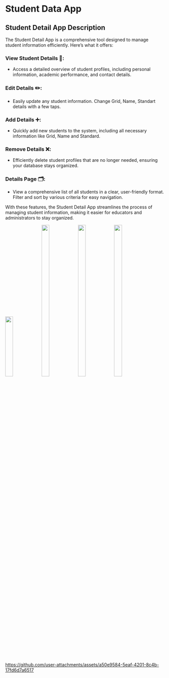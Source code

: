 # Student Data App

## Student Detail App Description

The Student Detail App is a comprehensive tool designed to manage student information efficiently. Here’s what it offers:

### View Student Details 📄:
- Access a detailed overview of student profiles, including personal information, academic performance, and contact details.
### Edit Details ✏️: 
- Easily update any student information. Change Grid, Name, Standart details with a few taps.
### Add Details ➕: 
- Quickly add new students to the system, including all necessary information like Grid, Name and Standard.
### Remove Details ❌: 
- Efficiently delete student profiles that are no longer needed, ensuring your database stays organized.
### Details Page 🗂️: 
- View a comprehensive list of all students in a clear, user-friendly format. Filter and sort by various criteria for easy navigation.


With these features, the Student Detail App streamlines the process of managing student information, making it easier for educators and administrators to stay organized.


<p>
  <img src="https://github.com/user-attachments/assets/89a257a3-5c7a-45d4-a31d-2d010fdbf823" width="22%">
   <img src="https://github.com/user-attachments/assets/1305795c-7a09-4a90-aa29-3ceccf84b26f"height="35%" width="22%">
    <img src="https://github.com/user-attachments/assets/b3d08be5-7959-4c7a-8f56-e090a03537fc"height="35%" width="22%">
     <img src="https://github.com/user-attachments/assets/e4a15559-ec97-44b1-a923-90e19fd278b1"height="35%" width="22%">

</p>



https://github.com/user-attachments/assets/a50e9584-5eaf-4201-8c4b-17fd6d7a6517

